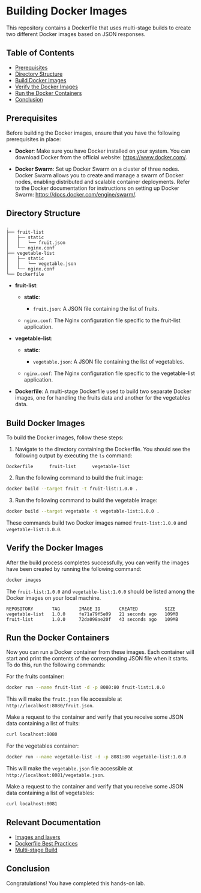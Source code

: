 
# Building Docker Images

This repository contains a Dockerfile that uses multi-stage builds to create two different Docker images based on JSON responses.

## Table of Contents

- [Prerequisites](#prerequisites)
- [Directory Structure](#directory-structure)
- [Build Docker Images](#build-docker-images)
- [Verify the Docker Images](#verify-the-docker-images)
- [Run the Docker Containers](#run-the-docker-containers)
- [Conclusion](#conclusion)

## Prerequisites

Before building the Docker images, ensure that you have the following prerequisites in place:

- **Docker**: Make sure you have Docker installed on your system. You can download Docker from the official website: https://www.docker.com/.

- **Docker Swarm**: Set up Docker Swarm on a cluster of three nodes. Docker Swarm allows you to create and manage a swarm of Docker nodes, enabling distributed and scalable container deployments. Refer to the Docker documentation for instructions on setting up Docker Swarm: https://docs.docker.com/engine/swarm/.

## Directory Structure

```plaintext
.
├── fruit-list
│   ├── static
│   │   └── fruit.json
│   └── nginx.conf
├── vegetable-list
│   ├── static
│   │   └── vegetable.json
│   └── nginx.conf
└── Dockerfile
```

- **fruit-list**:
  - **static**:
    - `fruit.json`: A JSON file containing the list of fruits.

  - `nginx.conf`: The Nginx configuration file specific to the fruit-list application.

- **vegetable-list**:
  - **static**:
    - `vegetable.json`: A JSON file containing the list of vegetables.

  - `nginx.conf`: The Nginx configuration file specific to the vegetable-list application.

- **Dockerfile**: A multi-stage Dockerfile used to build two separate Docker images, one for handling the fruits data and another for the vegetables data.

## Build Docker Images

To build the Docker images, follow these steps:

1. Navigate to the directory containing the Dockerfile. You should see the following output by executing the `ls` command:

```plaintext
Dockerfile      fruit-list      vegetable-list
```

2. Run the following command to build the fruit image:

```bash
docker build --target fruit -t fruit-list:1.0.0 .
```
    
3. Run the following command to build the vegetable image:

```bash
docker build --target vegetable -t vegetable-list:1.0.0 .
```

These commands build two Docker images named `fruit-list:1.0.0` and `vegetable-list:1.0.0`.

## Verify the Docker Images

After the build process completes successfully, you can verify the images have been created by running the following command:

```bash
docker images
```
The `fruit-list:1.0.0` and `vegetable-list:1.0.0` should be listed among the Docker images on your local machine.

```plaintext
REPOSITORY       TAG       IMAGE ID       CREATED          SIZE
vegetable-list   1.0.0     fe71a79f5e09   21 seconds ago   109MB
fruit-list       1.0.0     72da098ae20f   43 seconds ago   109MB
```

## Run the Docker Containers

Now you can run a Docker container from these images. Each container will start and print the contents of the corresponding JSON file when it starts. To do this, run the following commands:

For the fruits container:

```bash
docker run --name fruit-list -d -p 8080:80 fruit-list:1.0.0
```

This will make the `fruit.json` file accessible at `http://localhost:8080/fruit.json`.

Make a request to the container and verify that you receive some JSON data containing a list of fruits:

```bash
curl localhost:8080
```

For the vegetables container:

```bash
docker run --name vegetable-list -d -p 8081:80 vegetable-list:1.0.0
```

This will make the `vegetable.json` file accessible at `http://localhost:8081/vegetable.json`.

Make a request to the container and verify that you receive some JSON data containing a list of vegetables:

```bash
curl localhost:8081
```

## Relevant Documentation

- [Images and layers](https://docs.docker.com/storage/storagedriver/#images-and-layers)
- [Dockerfile Best Practices](https://docs.docker.com/develop/develop-images/dockerfile_best-practices/)
- [Multi-stage Build](https://docs.docker.com/develop/develop-images/multistage-build/)

## Conclusion

Congratulations! You have completed this hands-on lab.